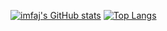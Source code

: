 <!-- ### Hi there 👋

<!--
**imfaj/imfaj** is a ✨ _special_ ✨ repository because its `README.md` (this file) appears on your GitHub profile.

Here are some ideas to get you started:

- 🔭 I’m currently working on ...
- 🌱 I’m currently learning ...
- 👯 I’m looking to collaborate on ...
- 🤔 I’m looking for help with ...
- 💬 Ask me about ...
- 📫 How to reach me: ...
- 😄 Pronouns: ...
- ⚡ Fun fact: ...
-->

<p align="center">
  
[![imfaj's GitHub stats](https://github-readme-stats.vercel.app/api?username=imfaj&show_icons=true&theme=buefy&include_all_commits=true)](https://github.com/imfaj/github-readme-stats)
[![Top Langs](https://github-readme-stats.vercel.app/api/top-langs/?username=imfaj&layout=compact&theme=buefy)](https://github.com/imfaj/github-readme-stats)

</p>
